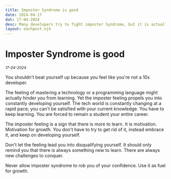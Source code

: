 ```yaml
---
title: Imposter Syndrome is good
date: 2024-04-17
dat: 17-04-2024
desc: Many developers try to fight imposter Syndrome, but it is actually good for your growth
layout: eachpost.njk
---
```


# Imposter Syndrome is good

<sup>_17-04-2024_<sup>

You shouldn't beat yourself up because you feel like you're not a 10x developer.

The feeling of mastering a technology or a programming language might actually hinder you from learning. Yet the imposter feeling propels you into constantly developing yourself. The tech world is constantly changing at a rapid pace; you can't be satisfied with your current knowledge. You have to keep learning. You are forced to remain a student your entire career.

The imposter feeling is a sign that there is more to learn. It is motivation. Motivation for growth. You don't have to try to get rid of it, instead embrace it, and keep on developing yourself.

Don't let the feeling lead you into disqualifying yourself. It should only remind you that there is always something new to learn. There are always new challenges to conquer.

Never allow imposter syndrome to rob you of your confidence. Use it as fuel for growth.
